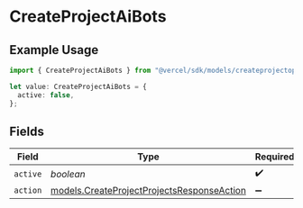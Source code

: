 # CreateProjectAiBots

## Example Usage

```typescript
import { CreateProjectAiBots } from "@vercel/sdk/models/createprojectop.js";

let value: CreateProjectAiBots = {
  active: false,
};
```

## Fields

| Field                                                                                          | Type                                                                                           | Required                                                                                       | Description                                                                                    |
| ---------------------------------------------------------------------------------------------- | ---------------------------------------------------------------------------------------------- | ---------------------------------------------------------------------------------------------- | ---------------------------------------------------------------------------------------------- |
| `active`                                                                                       | *boolean*                                                                                      | :heavy_check_mark:                                                                             | N/A                                                                                            |
| `action`                                                                                       | [models.CreateProjectProjectsResponseAction](../models/createprojectprojectsresponseaction.md) | :heavy_minus_sign:                                                                             | N/A                                                                                            |